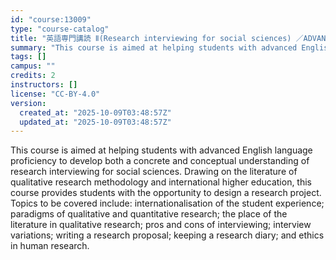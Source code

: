 ```yaml
---
id: "course:13009"
type: "course-catalog"
title: "英語専門講読 Ⅱ(Research interviewing for social sciences) ／ADVANCED THEMATIC READING Ⅱ"
summary: "This course is aimed at helping students with advanced English language proficiency to develop both a concrete and conce…"
tags: []
campus: ""
credits: 2
instructors: []
license: "CC-BY-4.0"
version:
  created_at: "2025-10-09T03:48:57Z"
  updated_at: "2025-10-09T03:48:57Z"
---
```

This course is aimed at helping students with advanced English language proficiency to develop both a concrete and conceptual understanding of research interviewing for social sciences. Drawing on the literature of qualitative research methodology and international higher education, this course provides students with the opportunity to design a research project. Topics to be covered include: internationalisation of the student experience; paradigms of qualitative and quantitative research; the place of the literature in qualitative research; pros and cons of interviewing; interview variations; writing a research proposal; keeping a research diary; and ethics in human research.
